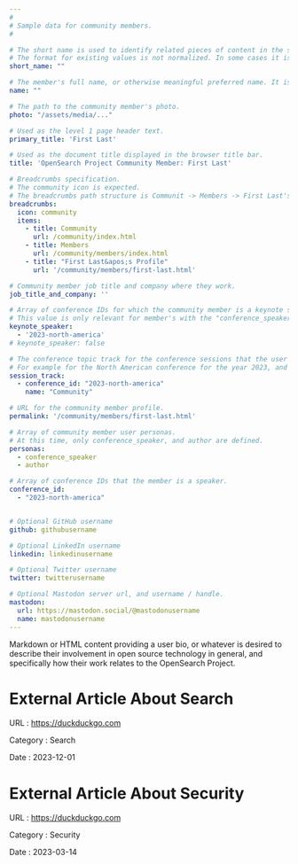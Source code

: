 ```yaml
---
#
# Sample data for community members.
#

# The short name is used to identify related pieces of content in the site. For example it is used in the "authors" array of blog posts, and it is used in the "presenters" array for OpenSearch Conference sessions to identify who is speaking.
# The format for existing values is not normalized. In some cases it is "first-initial-of-first-name" + "last-name", or matching a GitHub username, or something all together random. What is important is that it is unique within the system.
short_name: ""

# The member's full name, or otherwise meaningful preferred name. It is used in the templates for presenting content authors as well as the name of conference speakers.
name: ""

# The path to the community member's photo.
photo: "/assets/media/..."

# Used as the level 1 page header text.
primary_title: 'First Last'

# Used as the document title displayed in the browser title bar.
title: 'OpenSearch Project Community Member: First Last'

# Breadcrumbs specification.
# The community icon is expected.
# The breadcrumbs path structure is Communit -> Members -> First Last's Profile.
breadcrumbs:
  icon: community
  items:
    - title: Community
      url: /community/index.html
    - title: Members
      url: /community/members/index.html
    - title: "First Last&apos;s Profile"
      url: '/community/members/first-last.html'

# Community member job title and company where they work.
job_title_and_company: ''

# Array of conference IDs for which the community member is a keynote speaker, if any, or boolean false otherwise.
# This value is only relevant for member's with the "conference_speaker" user persona.
keynote_speaker:
  - '2023-north-america'
# keynote_speaker: false

# The conference topic track for the conference sessions that the user is a speaker. These are shaped as an array of value pairs mapping conference ID and name. 
# For example for the North American conference for the year 2023, and the "Community" track:
session_track: 
  - conference_id: "2023-north-america"
    name: "Community"

# URL for the community member profile.
permalink: '/community/members/first-last.html'

# Array of community member user personas.
# At this time, only conference_speaker, and author are defined.
personas:
  - conference_speaker
  - author

# Array of conference IDs that the member is a speaker.
conference_id:
  - "2023-north-america"


# Optional GitHub username
github: githubusername

# Optional LinkedIn username
linkedin: linkedinusername

# Optional Twitter username
twitter: twitterusername

# Optional Mastodon server url, and username / handle.
mastodon:
  url: https://mastodon.social/@mastodonusername
  name: mastodonusername
---
```


Markdown or HTML content providing a user bio, or whatever is desired to describe their involvement in open source technology in general, and specifically how their work relates to the OpenSearch Project.


<!-- external content start -->

# External Article About Search

URL
: https://duckduckgo.com

Category
: Search

Date
: 2023-12-01

# External Article About Security

URL
: https://duckduckgo.com

Category
: Security

Date
: 2023-03-14

<!-- external content end -->